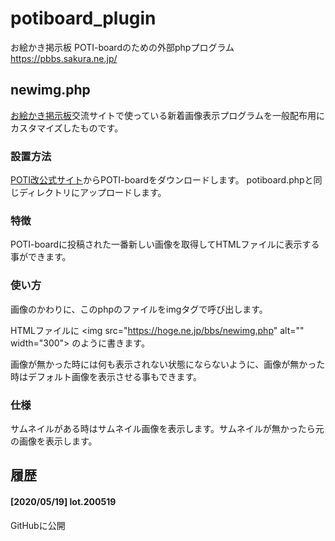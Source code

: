 # potiboard_plugin
お絵かき掲示板 POTI-boardのための外部phpプログラム https://pbbs.sakura.ne.jp/

## newimg.php

[お絵かき掲示板](https://pbbs.sakura.ne.jp/)交流サイトで使っている新着画像表示プログラムを一般配布用にカスタマイズしたものです。

### 設置方法

[POTI改公式サイト](https://poti-k.info/)からPOTI-boardをダウンロードします。
potiboard.phpと同じディレクトリにアップロードします。

### 特徴

POTI-boardに投稿された一番新しい画像を取得してHTMLファイルに表示する事ができます。

### 使い方
画像のかわりに、このphpのファイルをimgタグで呼び出します。

HTMLファイルに
&lt;img src=&quot;https://hoge.ne.jp/bbs/newimg.php&quot; alt=&quot;&quot; width=&quot;300&quot;&gt;
のように書きます。

画像が無かった時には何も表示されない状態にならないように、画像が無かった時はデフォルト画像を表示させる事もできます。

### 仕様

サムネイルがある時はサムネイル画像を表示します。サムネイルが無かったら元の画像を表示します。

## 履歴
#### [2020/05/19] lot.200519
GitHubに公開

